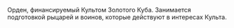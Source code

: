 Орден, финансируемый Культом Золотого Куба. 
Занимается подготовкой рыцарей и воинов, которые действуют в интересах Культа.

